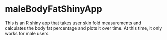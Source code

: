 # maleBodyFatShinyApp
This is an R shiny app that takes user skin fold measurements and calculates the body fat percentage and plots it over time. At this time, it only works for male users.
